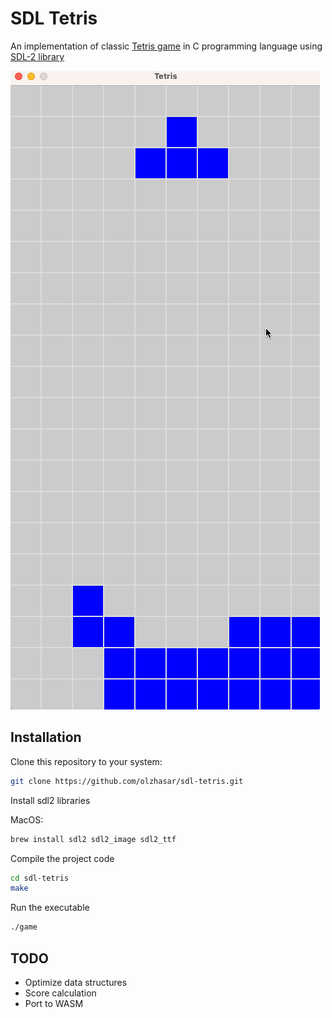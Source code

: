 # SDL Tetris

An implementation of classic [Tetris game](https://en.wikipedia.org/wiki/Tetris) in C programming language using [SDL-2 library](https://www.libsdl.org/)

![Preview](src/assets/preview.gif)

## Installation

Clone this repository to your system:

```sh
git clone https://github.com/olzhasar/sdl-tetris.git
```

Install sdl2 libraries

MacOS:

```sh
brew install sdl2 sdl2_image sdl2_ttf
```

Compile the project code

```sh
cd sdl-tetris
make
```

Run the executable

```sh
./game
```

## TODO

- Optimize data structures
- Score calculation
- Port to WASM
